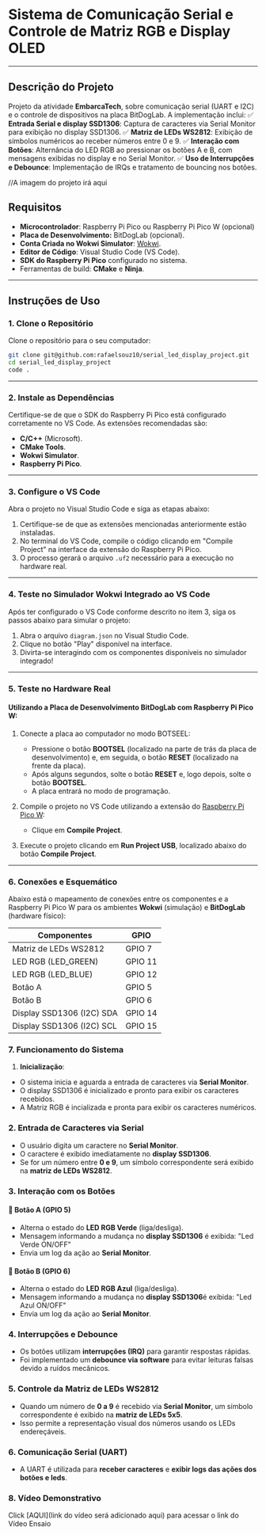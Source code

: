 # Sistema de Comunicação Serial e Controle de Matriz RGB e Display OLED

---

## Descrição do Projeto

Projeto da atividade **EmbarcaTech**, sobre comunicação serial (UART e I2C) e o controle de dispositivos na placa BitDogLab. A implementação inclui:
    ✅ **Entrada Serial e display SSD1306**: Captura de caracteres via Serial Monitor para exibição no display SSD1306.
    ✅ **Matriz de LEDs WS2812**: Exibição de símbolos numéricos ao receber números entre 0 e 9.
    ✅ **Interação com Botões**: Alternância do LED RGB ao pressionar os botões A e B, com mensagens exibidas no display e no Serial Monitor.
    ✅ **Uso de Interrupções e Debounce**: Implementação de IRQs e tratamento de bouncing nos botões.

//A imagem do projeto irá aqui


## Requisitos

- **Microcontrolador**: Raspberry Pi Pico ou Raspberry Pi Pico W (opcional)
- **Placa de Desenvolvimento:** BitDogLab (opcional).
- **Conta Criada no Wokwi Simulator**: [Wokwi](https://wokwi.com/).
- **Editor de Código**: Visual Studio Code (VS Code).
- **SDK do Raspberry Pi Pico** configurado no sistema.
- Ferramentas de build: **CMake** e **Ninja**.

---

## Instruções de Uso

### 1. Clone o Repositório

Clone o repositório para o seu computador:
```bash
git clone git@github.com:rafaelsouz10/serial_led_display_project.git
cd serial_led_display_project
code .
```
---

### 2. Instale as Dependências

Certifique-se de que o SDK do Raspberry Pi Pico está configurado corretamente no VS Code. As extensões recomendadas são:

- **C/C++** (Microsoft).
- **CMake Tools**.
- **Wokwi Simulator**.
- **Raspberry Pi Pico**.

---

### 3. Configure o VS Code

Abra o projeto no Visual Studio Code e siga as etapas abaixo:

1. Certifique-se de que as extensões mencionadas anteriormente estão instaladas.
2. No terminal do VS Code, compile o código clicando em "Compile Project" na interface da extensão do Raspberry Pi Pico.
3. O processo gerará o arquivo `.uf2` necessário para a execução no hardware real.

---

### 4. Teste no Simulador Wokwi Integrado ao VS Code

Após ter configurado o VS Code conforme descrito no item 3, siga os passos abaixo para simular o projeto:

1. Abra o arquivo `diagram.json` no Visual Studio Code.
2. Clique no botão "Play" disponível na interface.
3. Divirta-se interagindo com os componentes disponíveis no simulador integrado!

---

### 5. Teste no Hardware Real

#### Utilizando a Placa de Desenvolvimento BitDogLab com Raspberry Pi Pico W:

1. Conecte a placa ao computador no modo BOTSEEL:
   - Pressione o botão **BOOTSEL** (localizado na parte de trás da placa de desenvolvimento) e, em seguida, o botão **RESET** (localizado na frente da placa).
   - Após alguns segundos, solte o botão **RESET** e, logo depois, solte o botão **BOOTSEL**.
   - A placa entrará no modo de programação.

2. Compile o projeto no VS Code utilizando a extensão do [Raspberry Pi Pico W](https://marketplace.visualstudio.com/items?itemName=raspberry-pi.raspberry-pi-pico):
   - Clique em **Compile Project**.

3. Execute o projeto clicando em **Run Project USB**, localizado abaixo do botão **Compile Project**.

---

### 6. Conexões e Esquemático

Abaixo está o mapeamento de conexões entre os componentes e a Raspberry Pi Pico W para os ambientes **Wokwi** (simulação) e **BitDogLab** (hardware físico):

|    **Componentes**        |**GPIO** |  
|---------------------------|---------|  
| Matriz de LEDs WS2812     | GPIO 7  |   
| LED RGB (LED_GREEN)       | GPIO 11 |  
| LED RGB (LED_BLUE)        | GPIO 12 |  
| Botão A                   | GPIO 5  |  
| Botão B                   | GPIO 6  |  
| Display SSD1306 (I2C) SDA | GPIO 14 |
| Display SSD1306 (I2C) SCL | GPIO 15 | 

### 7. Funcionamento do Sistema  

1. **Inicialização**:
- O sistema inicia e aguarda a entrada de caracteres via **Serial Monitor**.  
- O display SSD1306 é inicializado e pronto para exibir os caracteres recebidos. 
- A Matriz RGB é incializada e pronta para exibir os caracteres numéricos. 

### 2. Entrada de Caracteres via Serial  
- O usuário digita um caractere no **Serial Monitor**.  
- O caractere é exibido imediatamente no **display SSD1306**.  
- Se for um número entre **0 e 9**, um símbolo correspondente será exibido na **matriz de LEDs WS2812**.  

### 3. Interação com os Botões  
#### 🔘 **Botão A (GPIO 5)**  
- Alterna o estado do **LED RGB Verde** (liga/desliga).  
- Mensagem informando a mudança no **display SSD1306** é exibida:  "Led Verde ON/OFF"
- Envia um log da ação ao **Serial Monitor**.  

#### 🔘 **Botão B (GPIO 6)**  
- Alterna o estado do **LED RGB Azul** (liga/desliga).  
- Mensagem informando a mudança no **display SSD1306**é exibida:   "Led Azul ON/OFF"
- Envia um log da ação ao **Serial Monitor**.  

### 4. Interrupções e Debounce  
- Os botões utilizam **interrupções (IRQ)** para garantir respostas rápidas.  
- Foi implementado um **debounce via software** para evitar leituras falsas devido a ruídos mecânicos.  

### 5. Controle da Matriz de LEDs WS2812  
- Quando um número de **0 a 9** é recebido via **Serial Monitor**, um símbolo correspondente é exibido na **matriz de LEDs 5x5**.  
- Isso permite a representação visual dos números usando os LEDs endereçáveis.  

### 6. Comunicação Serial (UART)  
- A UART é utilizada para **receber caracteres** e **exibir logs das ações dos botões e leds**. 

### 8. Vídeo Demonstrativo

Click [AQUI](link do vídeo será adicionado aqui) para acessar o link do Vídeo Ensaio
